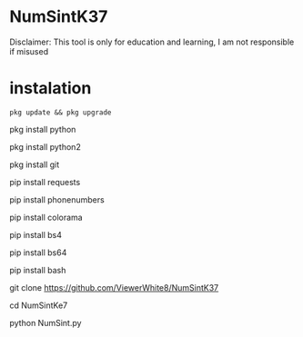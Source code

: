# NumSintK37
Disclaimer: This tool is only for education and learning, I am not responsible if misused 

# instalation 

```
pkg update && pkg upgrade
```
pkg install python 

pkg install python2 

pkg install git

pip install requests 

pip install phonenumbers 

pip install colorama 

pip install bs4 

pip install bs64  

pip install bash 

git clone https://github.com/ViewerWhite8/NumSintK37

cd NumSintKe7 

python NumSint.py

